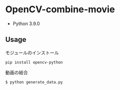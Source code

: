 # OpenCV-combine-movie

- Python 3.9.0

## Usage

モジュールのインストール

    pip install opencv-python

動画の結合

    $ python generate_data.py